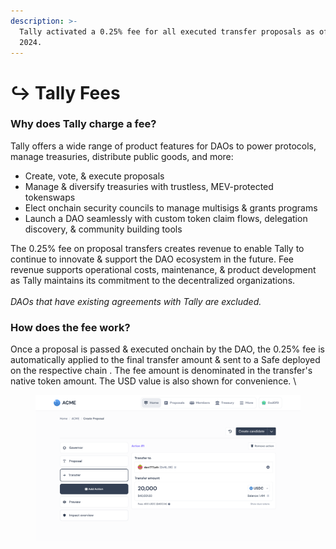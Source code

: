 ```yaml
---
description: >-
  Tally activated a 0.25% fee for all executed transfer proposals as of July 1,
  2024.
---
```


# ↪️ Tally Fees

### Why does Tally charge a fee?&#x20;

Tally offers a wide range of product features for DAOs to power protocols, manage treasuries, distribute public goods, and more:

* Create, vote, & execute proposals&#x20;
* Manage & diversify treasuries with trustless, MEV-protected tokenswaps
* Elect onchain security councils to manage multisigs & grants programs
* Launch a DAO seamlessly with custom token claim flows, delegation discovery, & community building tools&#x20;

The 0.25% fee on proposal transfers creates revenue to enable Tally to continue to innovate & support the DAO ecosystem in the future. Fee revenue supports operational costs, maintenance, & product development as Tally maintains its commitment to the decentralized organizations.\
\
_DAOs that have existing agreements with Tally are excluded._



### How does the fee work?&#x20;

Once a proposal is passed & executed onchain by the DAO, the 0.25% fee is automatically applied to the final transfer amount & sent to a Safe deployed on the respective chain . The fee amount is denominated in the transfer's native token amount. The USD value is also shown for convenience. \


<figure><img src="../.gitbook/assets/1_Test_Governance-Page.png" alt=""><figcaption></figcaption></figure>
